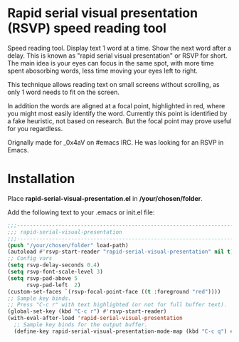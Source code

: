 # Rapid serial visual presentation (RSVP) speed reading tool

Speed reading tool. Display text 1 word at a time. Show the next word after
a delay. This is known as "rapid serial visual presentation" or RSVP
for short. The main idea is your eyes can focus in the same spot, with more
time spent abosorbing words, less time moving your eyes left to right.

This technique allows reading text on small screens without scrolling, as
only 1 word needs to fit on the screen.

In addition the words are aligned at a focal point, highlighted
in red, where you might most easily identify the word. Currently this point
is identified by a fake heuristic, not based on research. But the focal
point may prove useful for you regardless.

Orignally made for _0x4aV on #emacs IRC. He was looking for an RSVP in
Emacs.

# Installation

Place **rapid-serial-visual-presentation.el** in **/your/chosen/folder**.

Add the following text to your .emacs or init.el file:

```lisp
;;;----------------------------------------------------------------------------
;;; rapid-serial-visual-presentation
;;;----------------------------------------------------------------------------
(push "/your/chosen/folder" load-path)
(autoload #'rsvp-start-reader "rapid-serial-visual-presentation" nil t)
;; Config vars
(setq rsvp-delay-seconds 0.4)
(setq rsvp-font-scale-level 3)
(setq rsvp-pad-above 5
      rsvp-pad-left  2)
(custom-set-faces `(rsvp-focal-point-face ((t :foreground "red"))))
;; Sample key binds.
;; Press "C-c r" with text highlighted (or not for full buffer text).
(global-set-key (kbd "C-c r") #'rsvp-start-reader)
(with-eval-after-load 'rapid-serial-visual-presentation
  ;; Sample key binds for the output buffer.
  (define-key rapid-serial-visual-presentation-mode-map (kbd "C-c q") #'rsvp-stop-reader))
```
